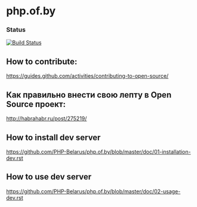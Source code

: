 php.of.by
=========
### Status
[![Build Status](https://travis-ci.org/PHP-Belarus/php.of.by.svg?branch=master)](https://travis-ci.org/PHP-Belarus/php.of.by)

## How to contribute:
https://guides.github.com/activities/contributing-to-open-source/

## Как правильно внести свою лепту в Open Source проект:
http://habrahabr.ru/post/275219/

## How to install dev server
https://github.com/PHP-Belarus/php.of.by/blob/master/doc/01-installation-dev.rst

## How to use dev server
https://github.com/PHP-Belarus/php.of.by/blob/master/doc/02-usage-dev.rst

